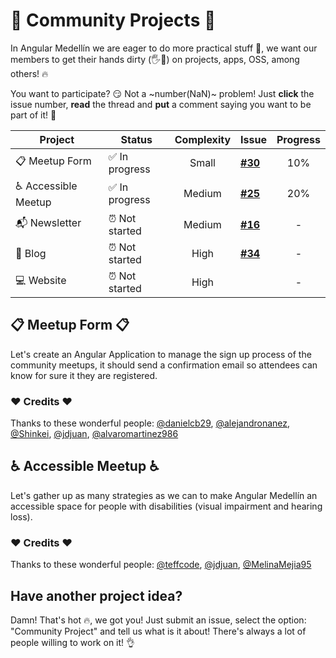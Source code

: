 # 💼 Community Projects 💼

In Angular Medellín we are eager to do more practical stuff 🙋, we want our members to get their hands dirty (🖐💩) on projects, apps, OSS, among others! 🔥 

You want to participate? 😏 Not a ~number(NaN)~ problem! Just **click** the issue number, **read** the thread and **put** a comment saying you want to be part of it! 💪

| Project             | Status          | Complexity | Issue | Progress     |
| --------------------|-----------------|:----------:|-------|:------------:|
| 📋 Meetup Form      | ✅ In progress | Small      | **[#30]** |   10%
| ♿ Accessible Meetup| ✅ In progress | Medium     | **[#25]** |   20%
| 📬 Newsletter       | ⏰ Not started | Medium     | **[#16]** | -
| 📢 Blog             | ⏰ Not started | High       | **[#34]** | -
| 💻 Website          | ⏰ Not started | High       |       | -

## 📋 Meetup Form 📋

Let's create an Angular Application to manage the sign up process of the community meetups, it should send a confirmation email so attendees can know for sure it they are registered. 

### ❤️️ Credits ❤️️

Thanks to these wonderful people: [@danielcb29], [@alejandronanez], [@Shinkei], [@jdjuan], [@alvaromartinez986] 

## ♿ Accessible Meetup ♿

Let's gather up as many strategies as we can to make Angular Medellín an accessible space for people with disabilities (visual impairment and hearing loss).

### ❤️️ Credits ❤️️

Thanks to these wonderful people:  [@teffcode], [@jdjuan], [@MelinaMejia95] 

## Have another project idea?

Damn! That's hot 🔥, we got you! Just submit an issue, select the option: "Community Project" and tell us what is it about! There's always a lot of people willing to work on it! 👌

[#30]: https://github.com/angular-medellin/meetup/issues/30
[#25]: https://github.com/angular-medellin/meetup/issues/25
[#16]: https://github.com/angular-medellin/meetup/issues/16
[#34]: https://github.com/angular-medellin/meetup/issues/34
[@Shinkei]: https://github.com/Shinkei
[@alejandronanez]: https://github.com/alejandronanez
[@danielcb29]: https://github.com/danielcb29
[@jdjuan]: https://github.com/jdjuan
[@teffcode]: https://github.com/teffcode11
[@MelinaMejia95]: https://github.com/MelinaMejia95
[@alvaromartinez986]: https://github.com/alvaromartinez986
